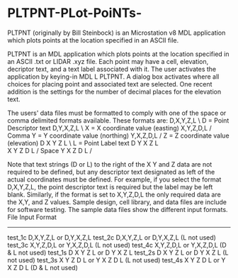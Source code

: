 # PLTPNT-PLot-PoiNTs-
PLTPNT (originally by Bill Steinbock) is an Microstation v8 MDL application which plots points at the location specified in an ASCII file.

PLTPNT is an MDL application which plots points at the location specified in an ASCII .txt or LIDAR .xyz file. Each point may have a cell, elevation, decriptor text, and a text label associated with it. The user activates the application by keying-in MDL L PLTPNT. A dialog box activates where all choices for placing point and associated text are selected. One recent addition is the settings for the number of decimal places for the elevation text. 

The users' data files must be formatted to comply with one of the space or comma delimited formats available. These formats are:
D,X,Y,Z,L \ D = Point Descriptor text
D,Y,X,Z,L \ X = X coordinate value (easting)
X,Y,Z,D,L / Comma Y = Y coordinate value (northing)
Y,X,Z,D,L / Z = Z coordinate value (elevation)
D X Y Z L \ L = Point Label text
D Y X Z L \
X Y Z D L / Space
Y X Z D L /

Note that text strings (D or L) to the right of the X Y and Z data are not required to be defined, but any descriptor text designated as left of the actual coordinates must be defined. For example, if you select the format D,X,Y,Z,L, the point descriptor text is required but the label may be left blank. Similarly, if the format is set to X,Y,Z,D,L the only required data are the X,Y, and Z values.
Sample design, cell library, and data files are include for software testing. The sample data files show the different input formats. 
File Input Format
------- ----------------------
test_1c D,X,Y,Z,L or D,Y,X,Z,L
test_2c D,X,Y,Z,L or D,Y,X,Z,L (L not used)
test_3c X,Y,Z,D,L or Y,X,Z,D,L (L not used)
test_4c X,Y,Z,D,L or Y,X,Z,D,L (D & L not used)
test_1s D X Y Z L or D Y X Z L
test_2s D X Y Z L or D Y X Z L (L not used)
test_3s X Y Z D L or Y X Z D L (L not used)
test_4s X Y Z D L or Y X Z D L (D & L not used)
